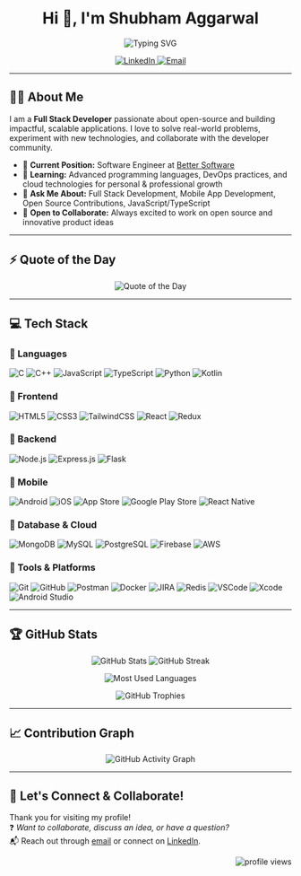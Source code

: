 <h1 align="center">Hi 👋, I'm Shubham Aggarwal</h1>
<p align="center">
  <img src="https://readme-typing-svg.herokuapp.com?font=Fira+Code&size=22&pause=100&color=F5F5F5&center=true&vCenter=true&width=435&lines=Full+Stack+Developer;Mobile+App+Developer;Programmer;Tech+Enthusiast;Tech+Savvy" alt="Typing SVG" />
</p>

<p align="center">
  <a href="https://linkedin.com/in/shubhamaggarwal0812" target="_blank">
    <img src="https://img.shields.io/badge/LinkedIn-blue?style=for-the-badge&logo=linkedin" alt="LinkedIn" />
  </a>
  <a href="mailto:shubhamaggarwal0812@gmail.com">
    <img src="https://img.shields.io/badge/Email-%23D14836?style=for-the-badge&logo=gmail&logoColor=white" alt="Email"/>
  </a>
</p>

---

## 👨‍💻 About Me

I am a **Full Stack Developer** passionate about open-source and building impactful, scalable applications. I love to solve real-world problems, experiment with new technologies, and collaborate with the developer community.

- 🔭 **Current Position:** Software Engineer at [Better Software](https://www.bettrsw.com)
- 🌱 **Learning:** Advanced programming languages, DevOps practices, and cloud technologies for personal & professional growth
- 💬 **Ask Me About:** Full Stack Development, Mobile App Development, Open Source Contributions, JavaScript/TypeScript
- 🤝 **Open to Collaborate:** Always excited to work on open source and innovative product ideas

---

## ⚡ Quote of the Day

<p align="center">
  <img src="https://quotes-github-readme.vercel.app/api?type=horizontal&theme=dark" alt="Quote of the Day" />
</p>

---

## 💻 Tech Stack

### 🔹 Languages
![C](https://img.shields.io/badge/-C-111?style=flat-square&logo=c&logoColor=white)
![C++](https://img.shields.io/badge/-C++-00599C?style=flat-square&logo=c%2B%2B&logoColor=white)
![JavaScript](https://img.shields.io/badge/-JavaScript-f7df1e?style=flat-square&logo=javascript&logoColor=black)
![TypeScript](https://img.shields.io/badge/-TypeScript-3178c6?style=flat-square&logo=typescript&logoColor=white)
![Python](https://img.shields.io/badge/-Python-3776AB?style=flat-square&logo=python&logoColor=white)
![Kotlin](https://img.shields.io/badge/-Kotlin-7F52FF?style=flat-square&logo=kotlin&logoColor=white)

### 🔹 Frontend
![HTML5](https://img.shields.io/badge/-HTML5-E34F26?style=flat-square&logo=html5&logoColor=white)
![CSS3](https://img.shields.io/badge/-CSS3-1572B6?style=flat-square&logo=css3&logoColor=white)
![TailwindCSS](https://img.shields.io/badge/-Tailwind%20CSS-06b6d4?style=flat-square&logo=tailwindcss&logoColor=white)
![React](https://img.shields.io/badge/-React-20232a?style=flat-square&logo=react&logoColor=61DBFB)
![Redux](https://img.shields.io/badge/-Redux-764abc?style=flat-square&logo=redux&logoColor=white)

### 🔹 Backend
![Node.js](https://img.shields.io/badge/-Node.js-339933?style=flat-square&logo=node.js&logoColor=white)
![Express.js](https://img.shields.io/badge/-Express.js-111?style=flat-square&logo=express&logoColor=white)
![Flask](https://img.shields.io/badge/-Flask-000?style=flat-square&logo=flask&logoColor=white)

### 🔹 Mobile
![Android](https://img.shields.io/badge/-Android-3DDC84?style=flat-square&logo=android&logoColor=white)
![iOS](https://img.shields.io/badge/iOS-000000?&logo=apple&logoColor=white)
![App Store](https://img.shields.io/badge/App_Store-0D96F6?logo=app-store&logoColor=white)
![Google Play Store](https://img.shields.io/badge/Google_Play-414141?logo=google-play&logoColor=white)
![React Native](https://img.shields.io/badge/-React%20Native-20232a?style=flat-square&logo=react&logoColor=61DBFB)

### 🔹 Database & Cloud
![MongoDB](https://img.shields.io/badge/-MongoDB-47A248?style=flat-square&logo=mongodb&logoColor=white)
![MySQL](https://img.shields.io/badge/-MySQL-005C84?style=flat-square&logo=mysql&logoColor=white)
![PostgreSQL](https://img.shields.io/badge/-PostgreSQL-336791?style=flat-square&logo=postgresql&logoColor=white)
![Firebase](https://img.shields.io/badge/-Firebase-ffca28?style=flat-square&logo=firebase&logoColor=white)
![AWS](https://img.shields.io/badge/-AWS-232F3E?style=flat-square&logo=amazon-aws&logoColor=white)

### 🔹 Tools & Platforms
![Git](https://img.shields.io/badge/-Git-F05032?style=flat-square&logo=git&logoColor=white)
![GitHub](https://img.shields.io/badge/-GitHub-181717?style=flat-square&logo=github&logoColor=white)
![Postman](https://img.shields.io/badge/-Postman-FF6C37?style=flat-square&logo=postman&logoColor=white)
![Docker](https://img.shields.io/badge/-Docker-2496ED?style=flat-square&logo=docker&logoColor=white)
![JIRA](https://img.shields.io/badge/-JIRA-0052CC?style=flat-square&logo=jira&logoColor=white)
![Redis](https://img.shields.io/badge/-Redis-DC382D?style=flat-square&logo=redis&logoColor=white)
![VSCode](https://img.shields.io/badge/-VSCode-007ACC?style=flat-square&logo=visual-studio-code&logoColor=white)
![Xcode](https://img.shields.io/badge/-Xcode-1575F9?style=flat-square&logo=xcode&logoColor=white)
![Android Studio](https://img.shields.io/badge/-Android%20Studio-3DDC84?style=flat-square&logo=androidstudio&logoColor=white)

---

## 🏆 GitHub Stats

<p align="center">
  <img src="https://github-readme-stats.vercel.app/api?username=ShubhamAggarwal0812&show_icons=true&theme=dark&hide_border=true" alt="GitHub Stats" />
  <img src="https://github-readme-streak-stats.herokuapp.com/?user=ShubhamAggarwal0812&theme=dark&hide_border=true" alt="GitHub Streak" />
</p>

<p align="center">
  <img src="https://github-readme-stats.vercel.app/api/top-langs/?username=ShubhamAggarwal0812&layout=compact&theme=dark&hide_border=true" alt="Most Used Languages" />
</p>

<p align="center">
  <img src="https://github-profile-trophy.vercel.app/?username=ShubhamAggarwal0812&theme=darkhub&no-frame=true&row=1&column=4" alt="GitHub Trophies" />
</p>

---

## 📈 Contribution Graph

<p align="center">
  <img src="https://github-readme-activity-graph.vercel.app/graph?username=ShubhamAggarwal0812&theme=react-dark&hide_border=true" alt="GitHub Activity Graph"/>
</p>

---

## 🙌 Let's Connect & Collaborate!

Thank you for visiting my profile!  
❓ *Want to collaborate, discuss an idea, or have a question?*  
📬 Reach out through <a href="mailto:shubhamaggarwal0812@gmail.com">email</a> or connect on <a href="https://linkedin.com/in/shubhamaggarwal0812" target="_blank">LinkedIn</a>.

<p align="end">
  <img src="https://komarev.com/ghpvc/?username=ShubhamAggarwal0812&label=Profile%20views&color=0e75b6&style=flat" alt="profile views" />
</p>
